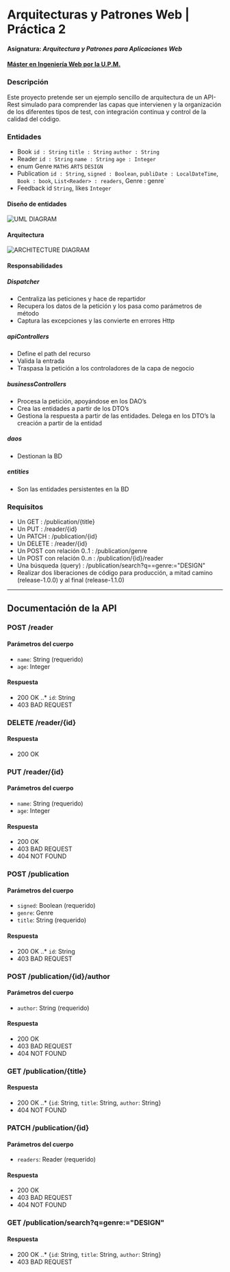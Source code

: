 # Arquitecturas y Patrones Web | Práctica 2
#### Asignatura: *Arquitectura y Patrones para Aplicaciones Web*
#### [Máster en Ingeniería Web por la U.P.M.](http://miw.etsisi.upm.es)

### Descripción
Este proyecto pretende ser un ejemplo sencillo de arquitectura de un API-Rest simulado para comprender las capas que intervienen
y la organización de los diferentes tipos de test, con integración continua y control de la calidad del código.

### Entidades
* Book `id : String`  `title : String`  `author : String`
* Reader `id : String`  `name : String`  `age : Integer`
* enum Genre `MATHS`  `ARTS`  `DESIGN`
* Publication `id : String`, `signed : Boolean`, `publiDate : LocalDateTime`, `Book : book`,  `List<Reader> : readers`, Genre : genre`
* Feedback id `String`, likes `Integer`

#### Diseño de entidades
![UML DIAGRAM](https://raw.githubusercontent.com/lelepompom/APAW.ECP2.SandraOrtega/develop/docs/UML.png)

#### Arquitectura
![ARCHITECTURE DIAGRAM](https://raw.githubusercontent.com/lelepompom/APAW.ECP2.SandraOrtega/develop/docs/architecture.png)

#### Responsabilidades
##### Dispatcher
* Centraliza las peticiones y hace de repartidor
* Recupera los datos de la petición y los pasa como parámetros de método
* Captura las excepciones y las convierte en errores Http
##### apiControllers
* Define el path del recurso
* Valida la entrada
* Traspasa la petición a los controladores de la capa de negocio
##### businessControllers
* Procesa la petición, apoyándose en los DAO’s
* Crea las entidades a partir de los DTO’s
* Gestiona la respuesta a partir de las entidades. Delega en los DTO’s la creación a partir de la entidad
##### daos
* Destionan la BD
##### entities
* Son las entidades persistentes en la BD

### Requisitos
* Un GET : /publication/{title}
* Un PUT : /reader/{id}
* Un PATCH : /publication/{id}
* Un DELETE : /reader/{id}
* Un POST con relación 0..1 : /publication/genre
* Un POST con relación 0..n : /publication/{id}/reader
* Una búsqueda (query) : /publication/search?q==genre:="DESIGN"
* Realizar dos liberaciones de código para producción, a mitad camino (release-1.0.0) y al final (release-1.1.0)

***

## Documentación de la API

### POST /reader
#### Parámetros del cuerpo
* `name`: String (requerido)
* `age`: Integer
#### Respuesta
* 200 OK
..* `id`: String
* 403 BAD REQUEST


### DELETE /reader/{id}
#### Respuesta
* 200 OK


### PUT /reader/{id}
#### Parámetros del cuerpo
* `name`: String (requerido)
* `age`: Integer
#### Respuesta
* 200 OK
* 403 BAD REQUEST
* 404 NOT FOUND


### POST /publication
#### Parámetros del cuerpo
* `signed`: Boolean (requerido)
* `genre`: Genre
* `title`: String (requerido)
#### Respuesta
* 200 OK
..* `id`: String
* 403 BAD REQUEST


### POST /publication/{id}/author
#### Parámetros del cuerpo
* `author`: String (requerido)
#### Respuesta
* 200 OK
* 403 BAD REQUEST
* 404 NOT FOUND


### GET /publication/{title}
#### Respuesta
* 200 OK
..* {`id`: String, `title`: String, `author`: String}
* 404 NOT FOUND


### PATCH /publication/{id}
#### Parámetros del cuerpo
* `readers`: Reader (requerido)
#### Respuesta
* 200 OK
* 403 BAD REQUEST
* 404 NOT FOUND


### GET /publication/search?q=genre:="DESIGN"
#### Respuesta
* 200 OK
..* {`id`: String, `title`: String, `author`: String}
* 403 BAD REQUEST
